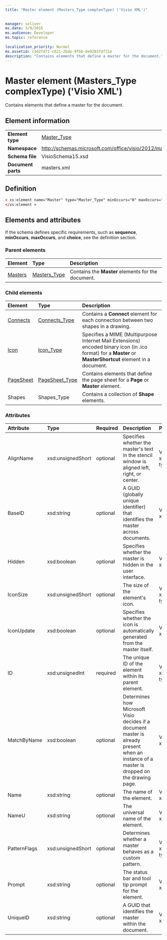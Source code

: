 ```yaml
---
title: "Master element (Masters_Type complexType) ('Visio XML')"
 
 
manager: soliver
ms.date: 3/9/2015
ms.audience: Developer
ms.topic: reference
 
localization_priority: Normal
ms.assetid: c102fd71-c621-2bde-9fbb-8e9203fdf31e
description: "Contains elements that define a master for the document."
---
```


# Master element (Masters_Type complexType) ('Visio XML')

Contains elements that define a master for the document.
  
## Element information

|||
|:-----|:-----|
|**Element type** <br/> |[Master_Type](master_type-complextypevisio-xml.md) <br/> |
|**Namespace** <br/> |http://schemas.microsoft.com/office/visio/2012/main  <br/> |
|**Schema file** <br/> |VisioSchema15.xsd  <br/> |
|**Document parts** <br/> |masters.xml  <br/> |
   
## Definition

```XML
< xs:element name="Master" type="Master_Type" minOccurs="0" maxOccurs="unbounded" >
</xs:element >
```

## Elements and attributes

If the schema defines specific requirements, such as **sequence**, **minOccurs**, **maxOccurs**, and **choice**, see the definition section. 
  
### Parent elements

|**Element**|**Type**|**Description**|
|:-----|:-----|:-----|
|[Masters](masters-elementvisio-xml.md) <br/> |[Masters_Type](masters_type-complextypevisio-xml.md) <br/> |Contains the **Master** elements for the document.  <br/> |
   
### Child elements

|**Element**|**Type**|**Description**|
|:-----|:-----|:-----|
|[Connects](connects-element-pagecontents_type-complextypevisio-xml.md) <br/> |[Connects_Type](connects_type-complextypevisio-xml.md) <br/> |Contains a **Connect** element for each connection between two shapes in a drawing.  <br/> |
|[Icon](icon-element-master_type-complextypevisio-xml.md) <br/> |[Icon_Type](icon_type-complextypevisio-xml.md) <br/> |Specifies a MIME (Multipurpose Internet Mail Extensions) encoded binary icon (in .ico format) for a **Master** or **MasterShortcut** element in a document.  <br/> |
|[PageSheet](pagesheet-element-master_type-complextypevisio-xml.md) <br/> |[PageSheet_Type](pagesheet_type-complextypevisio-xml.md) <br/> |Contains elements that define the page sheet for a **Page** or **Master** element.  <br/> |
|Shapes  <br/> |Shapes_Type  <br/> |Contains a collection of **Shape** elements.  <br/> |
   
### Attributes

|**Attribute**|**Type**|**Required**|**Description**|**Possible values**|
|:-----|:-----|:-----|:-----|:-----|
|AlignName  <br/> |xsd:unsignedShort  <br/> |optional  <br/> |Specifies whether the master's text in the stencil window is aligned left, right, or center.  <br/> |Values of the xsd:unsignedShort type.  <br/> |
|BaseID  <br/> |xsd:string  <br/> |optional  <br/> |A GUID (globally unique identifier) that identifies the master across documents.  <br/> |Values of the xsd:string type.  <br/> |
|Hidden  <br/> |xsd:boolean  <br/> |optional  <br/> |Specifies whether the master is hidden in the user interface.  <br/> |Values of the xsd:boolean type.  <br/> |
|IconSize  <br/> |xsd:unsignedShort  <br/> |optional  <br/> |The size of the element's icon.  <br/> |Values of the xsd:unsignedShort type.  <br/> |
|IconUpdate  <br/> |xsd:boolean  <br/> |optional  <br/> |Specifies whether the icon is automatically generated from the master itself.  <br/> |Values of the xsd:boolean type.  <br/> |
|ID  <br/> |xsd:unsignedInt  <br/> |required  <br/> |The unique ID of the element within its parent element.  <br/> |Values of the xsd:unsignedInt type.  <br/> |
|MatchByName  <br/> |xsd:boolean  <br/> |optional  <br/> |Determines how Microsoft Visio decides if a document master is already present when an instance of a master is dropped on the drawing page.  <br/> |Values of the xsd:boolean type.  <br/> |
|Name  <br/> |xsd:string  <br/> |optional  <br/> |The name of the element.  <br/> |Values of the xsd:string type.  <br/> |
|NameU  <br/> |xsd:string  <br/> |optional  <br/> |The universal name of the element.  <br/> |Values of the xsd:string type.  <br/> |
|PatternFlags  <br/> |xsd:unsignedShort  <br/> |optional  <br/> |Determines whether a master behaves as a custom pattern.  <br/> |Values of the xsd:unsignedShort type.  <br/> |
|Prompt  <br/> |xsd:string  <br/> |optional  <br/> |The status bar and tool tip prompt for the element.  <br/> |Values of the xsd:string type.  <br/> |
|UniqueID  <br/> |xsd:string  <br/> |optional  <br/> |A GUID that identifies the master within the document.  <br/> |Values of the xsd:string type.  <br/> |
   

